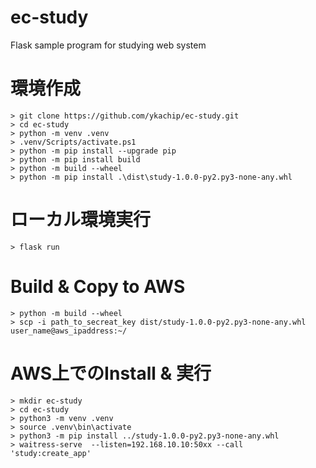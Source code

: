 # ec-study
Flask sample program for studying web system

# 環境作成

    > git clone https://github.com/ykachip/ec-study.git
    > cd ec-study
    > python -m venv .venv
    > .venv/Scripts/activate.ps1
    > python -m pip install --upgrade pip
    > python -m pip install build
    > python -m build --wheel
    > python -m pip install .\dist\study-1.0.0-py2.py3-none-any.whl

# ローカル環境実行

    > flask run

# Build & Copy to AWS 

    > python -m build --wheel
    > scp -i path_to_secreat_key dist/study-1.0.0-py2.py3-none-any.whl user_name@aws_ipaddress:~/

# AWS上でのInstall & 実行

    > mkdir ec-study
    > cd ec-study
    > python3 -m venv .venv
    > source .venv\bin\activate
    > python3 -m pip install ../study-1.0.0-py2.py3-none-any.whl
    > waitress-serve  --listen=192.168.10.10:50xx --call 'study:create_app'